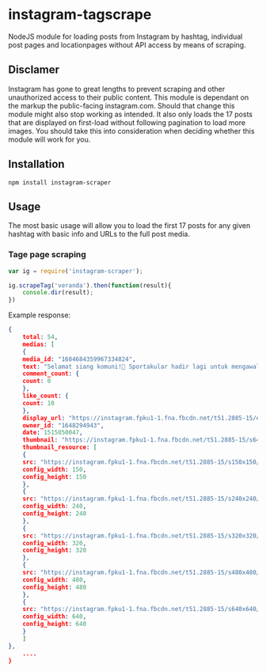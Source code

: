 instagram-tagscrape
==============
NodeJS module for loading posts from Instagram by hashtag, individual post pages and locationpages without API access by means of scraping.

	

## Disclamer
Instagram has gone to great lengths to prevent scraping and other unauthorized access to their public content. This module is dependant on the markup the public-facing instagram.com. Should that change this module might also stop working as intended. It also only loads the 17 posts that are displayed on first-load without following pagination to load more images. You should take this into consideration when deciding whether this module will work for you.

## Installation

`npm install instagram-scraper`

## Usage

The most basic usage will allow you to load the first 17 posts for any given hashtag with basic info and URLs to the full post media.

### Tage page scraping

```javascript
var ig = require('instagram-scraper');

ig.scrapeTag('veranda').then(function(result){
    console.dir(result);
})
```

Example response:

```json
{
	total: 54,
	medias: [
	{
	media_id: "1684684359967334824",
	text: "Selamat siang komuni!🙋 Sportakular hadir lagi untuk mengawali 2018 kita ini dengan penuh semangat dan kebersamaan, berikut jadwal-jadwalnya : sportakular Voly Kamis,4 Januari 2018 18.00 sd selesai Lap.telkom pinggir monumen Sportakular Futsal Jumat , 5 Januari 2018 17.30-20.00 Lap. Meteor Sportakular Badminton Sabtu,6 Januari2018 19.00-21.00 Lap.Pdam (pinggir ITB) Dicatet ya setiap jadwal kegiatannya, biar tidak terlewatkan karena sayang banget untuk dilewatkan. 😉 dan untuk cabang olahraga lain bakalan mimin share lagi so stay tuned dan selalu ingat: 'Berpartisipasi = Auto Kece😎😎' salam olahraga! #himaik #Ikberaniberkarya #salamsatuik #menujuIKsehat #unikom #sportakular",
	comment_count: {
	count: 0
	},
	like_count: {
	count: 10
	},
	display_url: "https://instagram.fpku1-1.fna.fbcdn.net/t51.2885-15/e35/25024357_207155156521690_1744670180115480576_n.jpg?se=7",
	owner_id: "1648294943",
	date: 1515050047,
	thumbnail: "https://instagram.fpku1-1.fna.fbcdn.net/t51.2885-15/s640x640/sh0.08/e35/c0.134.1076.1076/25024357_207155156521690_1744670180115480576_n.jpg",
	thumbnail_resource: [
	{
	src: "https://instagram.fpku1-1.fna.fbcdn.net/t51.2885-15/s150x150/e35/c0.134.1076.1076/25024357_207155156521690_1744670180115480576_n.jpg",
	config_width: 150,
	config_height: 150
	},
	{
	src: "https://instagram.fpku1-1.fna.fbcdn.net/t51.2885-15/s240x240/e35/c0.134.1076.1076/25024357_207155156521690_1744670180115480576_n.jpg",
	config_width: 240,
	config_height: 240
	},
	{
	src: "https://instagram.fpku1-1.fna.fbcdn.net/t51.2885-15/s320x320/e35/c0.134.1076.1076/25024357_207155156521690_1744670180115480576_n.jpg",
	config_width: 320,
	config_height: 320
	},
	{
	src: "https://instagram.fpku1-1.fna.fbcdn.net/t51.2885-15/s480x480/e35/c0.134.1076.1076/25024357_207155156521690_1744670180115480576_n.jpg",
	config_width: 480,
	config_height: 480
	},
	{
	src: "https://instagram.fpku1-1.fna.fbcdn.net/t51.2885-15/s640x640/sh0.08/e35/c0.134.1076.1076/25024357_207155156521690_1744670180115480576_n.jpg",
	config_width: 640,
	config_height: 640
	}
	]
},
    ....
}
```

```